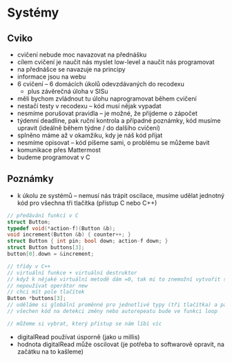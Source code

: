 # Systémy

## Cviko

- cvičení nebude moc navazovat na přednášku
- cílem cvičení je naučit nás myslet low-level a naučit nás programovat
- na přednášce se navazuje na principy
- informace jsou na webu
- 6 cvičení – 6 domácích úkolů odevzdávaných do recodexu
	- plus závěrečná úloha v SISu
- měli bychom zvládnout tu úlohu naprogramovat během cvičení
- nestačí testy v recodexu – kód musí nějak vypadat
- nesmíme porušovat pravidla – je možné, že přijdeme o zápočet
- týdenní deadline, pak ruční kontrola a případné poznámky, kód musíme upravit (ideálně během týdne / do dalšího cvičení)
- splněno máme až v okamžiku, kdy je náš kód přijat
- nesmíme opisovat – kód píšeme sami, o problému se můžeme bavit
- komunikace přes Mattermost
- budeme programovat v C

## Poznámky

- k úkolu ze systémů – nemusí nás trápit oscilace, musíme udělat jednotný kód pro všechna tři tlačítka (přístup C nebo C++)

```C
// předávání funkcí v C
struct Button;
typedef void(*action-f)(Button &b);
void increment(Button &b) { counter++; }
struct Button { int pin; bool down; action-f down; }
struct Button buttons[3];
button[0].down = &increment;

// třídy v C++
// virtuální funkce + virtuální destruktor
// když k nějaké virtuální metodě dám =0, tak mi to znemožní vytvořit samotnou třídu – u každého syna musím danou metodu přepsat
// nepoužívat operátor new
// chci mít pole tlačítek
Button *buttons[3];
// uděláme si globální proměnné pro jednotlivé typy (tři tlačítka) a pak jejich ukazatele uložíme do pole
// všechen kód na detekci změny nebo autorepeatu bude ve funkci loop

// můžeme si vybrat, který přístup se nám líbí víc
```

- digitalRead používat úsporně (jako u millis)
- hodnota digitalRead může oscilovat (je potřeba to softwarově opravit, na začátku na to kašleme)